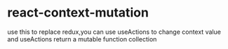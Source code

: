# react-context-mutation
use this to replace redux,you can use useActions to change context value and useActions return a mutable function collection
